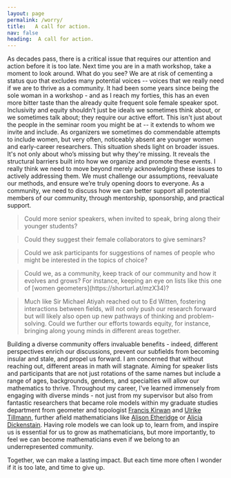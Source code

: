 ```yaml
---
layout: page
permalink: /worry/
title:   A call for action.
nav: false
heading:  A call for action.
---
```


As decades pass, there is a critical issue that requires our attention and action before it is too late. Next time you are in a math workshop, take a moment to look around. What do you see? We are at risk of cementing a status quo that excludes many potential voices -- voices that we really need if we are to thrive as a community. It had been some years since being the sole woman in a workshop - and as I reach my forties, this has an even more bitter taste than the already quite frequent sole female speaker spot. 
Inclusivity and equity shouldn’t just be ideals we sometimes think about, or we sometimes talk about; they require our active effort. This isn't just about the people in the seminar room you might be at --  it extends to whom we invite and include. As organizers we sometimes do commendable attempts to include women, but very often, noticeably absent are younger women and early-career researchers.
This situation sheds light on broader issues. It's not only about who’s missing but why they're missing. It reveals the structural barriers built into how we organize and promote these events. I really think we need to move beyond merely acknowledging these issues to actively addressing them. We must challenge our assumptions, reevaluate our methods, and ensure we’re truly opening doors to everyone. As a community, we need to discuss how we can better support all potential members of our community, through mentorship, sponsorship, and practical support.  



 <blockquote> 
Could more senior speakers, when invited to speak, bring along their younger students? 
</blockquote>

 <blockquote> 
Could they suggest their female collaborators to give seminars?
</blockquote>

 <blockquote> 
Could we ask participants for suggestions of names of people who might be interested in the topics of choice? 
</blockquote>

 <blockquote> 
Could we, as a community, keep track of our community and how it evolves and grows? For instance, keeping an eye on lists like this one of [women geometers](https://shorturl.at/mzX34)?
</blockquote>

 <blockquote> 
Much like Sir Michael Atiyah reached out to Ed Witten, fostering interactions between fields,  will not only push our research forward but will likely  also open up new pathways of thinking and problem-solving. Could we further our efforts towards equity, for instance, bringing along young minds in different areas together.
</blockquote>



Building a diverse community offers invaluable benefits - indeed, different perspectives enrich our discussions, prevent our subfields from becoming insular and stale, and propel us forward. I am concerned that without reaching out, different areas in math will stagnate. Aiming for speaker lists and participants that are not just rotations of the same names but include a range of ages, backgrounds, genders, and specialties will allow our mathematics to thrive.
Throughout my career, I've learned immensely from engaging with diverse minds - not just from my supervisor but also from fantastic researchers that became role models within my graduate studies department  from geometer and topologist [Francis Kirwan](https://www.maths.ox.ac.uk/people/frances.kirwan) and [Ulrike Tillmann](https://people.maths.ox.ac.uk/tillmann/), further afield mathematicians like [Alison Etheridge](https://www.stats.ox.ac.uk/~etheridg/) or [Alicia Dickenstain](http://mate.dm.uba.ar/~alidick/). Having role models we can look up to, learn from, and inspire us is essential for us to grow as mathematicians, but more importantly, to feel we can become mathematicians even if we belong to an underrepresented community. 



 Together, we can make a lasting impact. But each time more often I wonder if it is too late, and time to give up. 